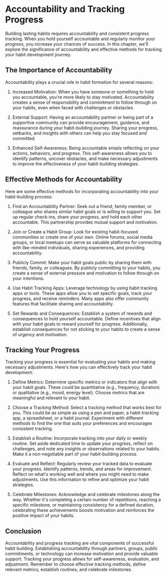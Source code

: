 # Accountability and Tracking Progress

Building lasting habits requires accountability and consistent progress tracking. When you hold yourself accountable and regularly monitor your progress, you increase your chances of success. In this chapter, we'll explore the significance of accountability and effective methods for tracking your habit development journey.

## The Importance of Accountability

Accountability plays a crucial role in habit formation for several reasons:

1. Increased Motivation: When you have someone or something to hold you accountable, you're more likely to stay motivated. Accountability creates a sense of responsibility and commitment to follow through on your habits, even when faced with challenges or obstacles.
    
2. External Support: Having an accountability partner or being part of a supportive community can provide encouragement, guidance, and reassurance during your habit-building journey. Sharing your progress, setbacks, and insights with others can help you stay focused and committed.
    
3. Enhanced Self-Awareness: Being accountable entails reflecting on your actions, behaviors, and progress. This self-awareness allows you to identify patterns, uncover obstacles, and make necessary adjustments to improve the effectiveness of your habit-building strategies.
    

## Effective Methods for Accountability

Here are some effective methods for incorporating accountability into your habit-building process:

1. Find an Accountability Partner: Seek out a friend, family member, or colleague who shares similar habit goals or is willing to support you. Set up regular check-ins, share your progress, and hold each other accountable. This partnership provides mutual support and motivation.
    
2. Join or Create a Habit Group: Look for existing habit-focused communities or create one of your own. Online forums, social media groups, or local meetups can serve as valuable platforms for connecting with like-minded individuals, sharing experiences, and providing accountability.
    
3. Publicly Commit: Make your habit goals public by sharing them with friends, family, or colleagues. By publicly committing to your habits, you create a sense of external pressure and motivation to follow through on your intentions.
    
4. Use Habit Tracking Apps: Leverage technology by using habit tracking apps or tools. These apps allow you to set specific goals, track your progress, and receive reminders. Many apps also offer community features that facilitate sharing and accountability.
    
5. Set Rewards and Consequences: Establish a system of rewards and consequences to hold yourself accountable. Define incentives that align with your habit goals to reward yourself for progress. Additionally, establish consequences for not sticking to your habits to create a sense of urgency and motivation.
    

## Tracking Your Progress

Tracking your progress is essential for evaluating your habits and making necessary adjustments. Here's how you can effectively track your habit development:

1. Define Metrics: Determine specific metrics or indicators that align with your habit goals. These could be quantitative (e.g., frequency, duration) or qualitative (e.g., mood, energy level). Choose metrics that are meaningful and relevant to your habit.
    
2. Choose a Tracking Method: Select a tracking method that works best for you. This could be as simple as using a pen and paper, a habit-tracking app, a spreadsheet, or a habit journal. Experiment with different methods to find the one that suits your preferences and encourages consistent tracking.
    
3. Establish a Routine: Incorporate tracking into your daily or weekly routine. Set aside dedicated time to update your progress, reflect on challenges, and note any insights or observations related to your habits. Make it a non-negotiable part of your habit-building process.
    
4. Evaluate and Reflect: Regularly review your tracked data to evaluate your progress. Identify patterns, trends, and areas for improvement. Reflect on what's working well and where you might need to make adjustments. Use this information to refine and optimize your habit strategies.
    
5. Celebrate Milestones: Acknowledge and celebrate milestones along the way. Whether it's completing a certain number of repetitions, reaching a specific milestone, or maintaining consistency for a defined duration, celebrating these achievements boosts motivation and reinforces the positive impact of your habits.
    

## Conclusion

Accountability and progress tracking are vital components of successful habit building. Establishing accountability through partners, groups, public commitments, or technology can increase motivation and provide valuable support. Tracking your progress allows for self-awareness, evaluation, and adjustment. Remember to choose effective tracking methods, define relevant metrics, establish routines, and celebrate milestones.
